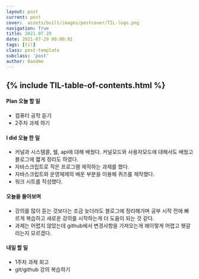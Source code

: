 ```yaml
---
layout: post
current: post
cover:  assets/built/images/postcover/TIL-logo.png
navigation: True
title: 2021.07.29
date: 2021-07-29 00:00:01
tags: [til]
class: post-template
subclass: 'post'
author: 0andme
---
```

{% include TIL-table-of-contents.html %}
---


<!-- excerpt-start -->

#### Plan 오늘 할 일
+ 컴퓨터 공학 듣기
+ 2주차 과제 하기
  
#### I did 오늘 한 일
+ 커널과 시스템콜, 쉘, api에 대해 배웠다. 커널모드와 사용자모드에 대해서도 배웠고 블로그에 짧게 정리도 하였다.
+ 자바스크립트로 작은 프로그램 제작하는 과제를 했다.
+ 자바스크립트와 운영체제의 배운 부분을 이용해 퀴즈를 제작했다.
+ 워크 시트를 작성했다.

#### 오늘을 돌아보며
+ 강의를 많이 듣는 것보다는 조금 늦더라도 블로그에 정리해가며 공부 시작 전에 빠르게 복습하고 새로운 강의를 시작하는게 더 도움이 되는 것 같다.
+ 과제는 어렵지 않았는데 github에서 변경사항을 가져오는게 왜이렇게 어렵고 헷갈리는지 모르겠다. 

#### 내일 할 일
+ 1주차 과제 회고
+ git/github 강의 복습하기